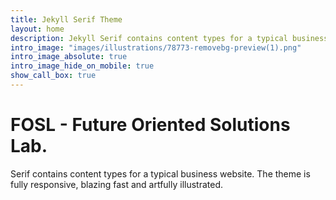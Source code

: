 ```yaml
---
title: Jekyll Serif Theme
layout: home
description: Jekyll Serif contains content types for a typical business website. The theme is fully responsive, blazing fast and artfully illustrated.
intro_image: "images/illustrations/78773-removebg-preview(1).png"
intro_image_absolute: true
intro_image_hide_on_mobile: true
show_call_box: true
---
```


# FOSL - Future Oriented Solutions Lab.

Serif contains content types for a typical business website. The theme is fully responsive, blazing fast and artfully illustrated.
